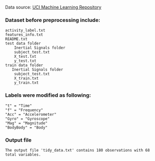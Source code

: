 Data source: [UCI Machine Learning Repository](http://archive.ics.uci.edu/ml/datasets/Human+Activity+Recognition+Using+Smartphones)

### Dataset before preprocessing include:
    activity_label.txt
    features_info.txt
    README.txt
    test data folder
        Inertial Signals folder
        subject_test.txt
        X_test.txt
        y_test.txt
    train data folder
       Inertial Signals folder
        subject_test.txt
        X_train.txt
        y_train.txt
### Labels were modified as following:
    "t" = "Time"
    "f" = "Frequency"
    "Acc" = "Accelerometer"
    "Gyro" = "Gyroscope"
    "Mag" = "Magnitude"
    "BodyBody" = "Body"
    
### Output file
    The output file 'tidy_data.txt' contains 180 observations with 68 total variables.